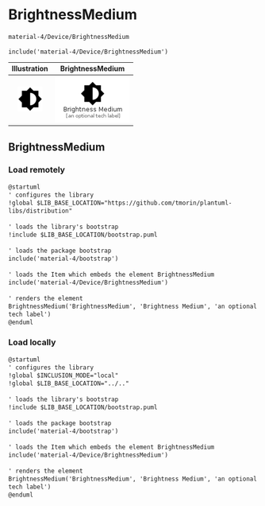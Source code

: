 # BrightnessMedium


```text
material-4/Device/BrightnessMedium
```

```text
include('material-4/Device/BrightnessMedium')
```



| Illustration | BrightnessMedium |
| :---: | :---: |
| ![illustration for Illustration](../../material-4/Device/BrightnessMedium.png) | ![illustration for BrightnessMedium](../../material-4/Device/BrightnessMedium.Local.png) |




## BrightnessMedium

### Load remotely
```plantuml
@startuml
' configures the library
!global $LIB_BASE_LOCATION="https://github.com/tmorin/plantuml-libs/distribution"

' loads the library's bootstrap
!include $LIB_BASE_LOCATION/bootstrap.puml

' loads the package bootstrap
include('material-4/bootstrap')

' loads the Item which embeds the element BrightnessMedium
include('material-4/Device/BrightnessMedium')

' renders the element
BrightnessMedium('BrightnessMedium', 'Brightness Medium', 'an optional tech label')
@enduml
```

### Load locally
```plantuml
@startuml
' configures the library
!global $INCLUSION_MODE="local"
!global $LIB_BASE_LOCATION="../.."

' loads the library's bootstrap
!include $LIB_BASE_LOCATION/bootstrap.puml

' loads the package bootstrap
include('material-4/bootstrap')

' loads the Item which embeds the element BrightnessMedium
include('material-4/Device/BrightnessMedium')

' renders the element
BrightnessMedium('BrightnessMedium', 'Brightness Medium', 'an optional tech label')
@enduml
```

